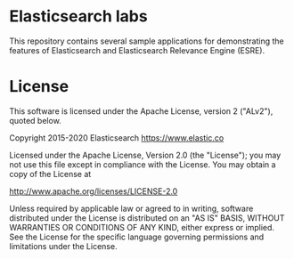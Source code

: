 # Elasticsearch labs

This repository contains several sample applications for demonstrating the features of Elasticsearch and Elasticsearch Relevance Engine (ESRE).


# License
This software is licensed under the Apache License, version 2 ("ALv2"), quoted below.

Copyright 2015-2020 Elasticsearch https://www.elastic.co

Licensed under the Apache License, Version 2.0 (the "License"); you may not use this file except in compliance with the License. You may obtain a copy of the License at

http://www.apache.org/licenses/LICENSE-2.0

Unless required by applicable law or agreed to in writing, software distributed under the License is distributed on an "AS IS" BASIS, WITHOUT WARRANTIES OR CONDITIONS OF ANY KIND, either express or implied. See the License for the specific language governing permissions and limitations under the License.

